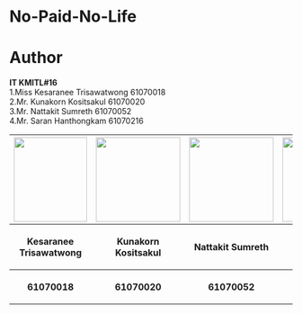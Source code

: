 # No-Paid-No-Life
# Author 
 <b>IT KMITL#16</b> <br />
 1.Miss Kesaranee Trisawatwong  61070018 <br />
 2.Mr.  Kunakorn  Kositsakul    61070020 <br />
 3.Mr.  Nattakit  Sumreth       61070052 <br />
 4.Mr.  Saran     Hanthongkam   61070216 <br />
 
<center><table>
 <tr>
  <th><img src="images/" height="150" width="130"></th>
  <th><img src="images/" height="150" width="150"></th>
  <th><img src="images/" height="150" width="150"></th>
  <th><img src="images/" height="150" width="150"></th>
 </tr>
 <tr>
  <th><p align="center">Kesaranee Trisawatwong</p></th> 
  <th><p align="center">Kunakorn Kositsakul</p></th>
  <th><p align="center">Nattakit Sumreth</p></th>
  <th><p align="center">Saran Hanthongkam</p></th>
 </tr>
 <tr>
  <th><p align="center">61070018</p></th>
  <th><p align="center">61070020</p></th>
  <th><p align="center">61070052</p></th>
  <th><p align="center">61070216/p></th>
 </table></center>
 
<br />
